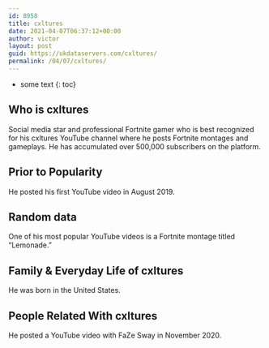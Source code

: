```yaml
---
id: 8958
title: cxltures
date: 2021-04-07T06:37:12+00:00
author: victor
layout: post
guid: https://ukdataservers.com/cxltures/
permalink: /04/07/cxltures/
---
```


* some text
{: toc}


## Who is cxltures



Social media star and professional Fortnite gamer who is best recognized for his cxltures YouTube channel where he posts Fortnite montages and gameplays. He has accumulated over 500,000 subscribers on the platform. 

                
                
                
## Prior to Popularity



He posted his first YouTube video in August 2019. 

                
                
                
## Random data



One of his most popular YouTube videos is a Fortnite montage titled &#8220;Lemonade.&#8221; 

                
                
                
## Family & Everyday Life of cxltures



He was born in the United States. 

                
                
                
## People Related With cxltures



He posted a YouTube video with FaZe Sway in November 2020. 

                
              
            
          
          
          